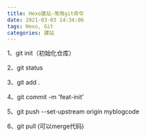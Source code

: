 ```yaml
---
title: Hexo建站-常用git命令
date: 2021-03-03 14:34:06
tags: Hexo, Git
categories: 建站
---
```


1、git init（初始化仓库）

2、git status

3、git add .

4、git commit -m 'feat-init'

5、git push --set-upstream origin myblogcode

6、git pull (可以merge代码)